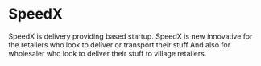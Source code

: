 # SpeedX 

SpeedX is delivery providing based startup.
SpeedX is new innovative for the retailers who look to deliver or transport their stuff 
And also for wholesaler who look to deliver their stuff to village retailers.

